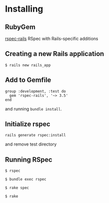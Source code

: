 # Installing

## RubyGem

[rspec-rails](https://github.com/rspec/rspec-rails)
RSpec with Rails-specific additions

## Creating a new Rails application

```
$ rails new rails_app
```

## Add to Gemfile

```
group :development, :test do
  gem 'rspec-rails', '~> 3.5'
end
```

and running `bundle install`.

## Initialize rspec

```
rails generate rspec:install
```

and remove test directory

## Running RSpec

```
$ rspec

$ bundle exec rspec

$ rake spec

$ rake
```

